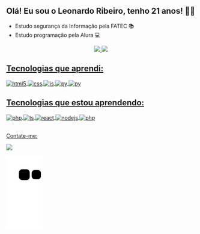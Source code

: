 ## Olá! Eu sou o Leonardo Ribeiro, tenho 21 anos! 🙍🏿

- Estudo segurança da Informação pela FATEC 📚
- Estudo programação pela Alura 💻

<div align="center">
  <a href="https://github.com/Leoxzs">
  <img height="160em" src="https://github-readme-stats.vercel.app/api?username=LeoNardoR&show_icons=true&theme=dracula&include_all_commits=true&count_private=true"/>
  <img height="160em" src="https://github-readme-stats.vercel.app/api/top-langs/?username=LeoNardoR&layout=compact&langs_count=7&theme=dracula"/>
</div>
  
## Tecnologias que aprendi:

<div style="display: inline_block">
  <img align="center" alt="html5" src="https://img.shields.io/badge/HTML5-E34F26?style=for-the-badge&logo=html5&logoColor=white" />
  <img align="center" alt="css" src="https://img.shields.io/badge/CSS3-1572B6?style=for-the-badge&logo=css3&logoColor=white" />
  <img align="center" alt="js" src="https://img.shields.io/badge/JavaScript-F7DF1E?style=for-the-badge&logo=javascript&logoColor=black" /> 
  <img align="center" alt="py" widht="50px" height="60px" src="https://cdn.jsdelivr.net/gh/devicons/devicon/icons/python/python-original-wordmark.svg" />
  <img align="center" alt="py" widht="50px" height="60px" img src="https://cdn.jsdelivr.net/gh/devicons/devicon/icons/mysql/mysql-original-wordmark.svg" />
          
 
## Tecnologias que estou aprendendo:  
  
  <img align ="center" alt="php" widht="50px" height="60px" src="https://cdn.jsdelivr.net/gh/devicons/devicon/icons/php/php-plain.svg" />
  <img align="center" alt="ts" src="https://img.shields.io/badge/TypeScript-007ACC?style=for-the-badge&logo=typescript&logoColor=white" />
  <img align="center" alt="react" src="https://img.shields.io/badge/React-20232A?style=for-the-badge&logo=react&logoColor=61DAFB" />
  <img align="center" alt="nodejs" src="https://img.shields.io/badge/Node.js-43853D?style=for-the-badge&logo=node.js&logoColor=white" />
   <img align ="center" alt="php" widht="50px" height="80px" src="https://cdn.jsdelivr.net/gh/devicons/devicon/icons/nodejs/nodejs-original-wordmark.svg" />
      
</div><br/>
  
 Contate-me:

 <a href="https://www.linkedin.com/in/leonardo-r2022" target="_blank"><img src="https://img.shields.io/badge/-LinkedIn-%230077B5?style=for-the-badge&logo=linkedin&logoColor=white" target="_blank"></a> 
  
![Snake eif](https://github.com/LeoNardoRR/LeoNardoRR/blob/output/github-contribution-grid-snake.svg)
